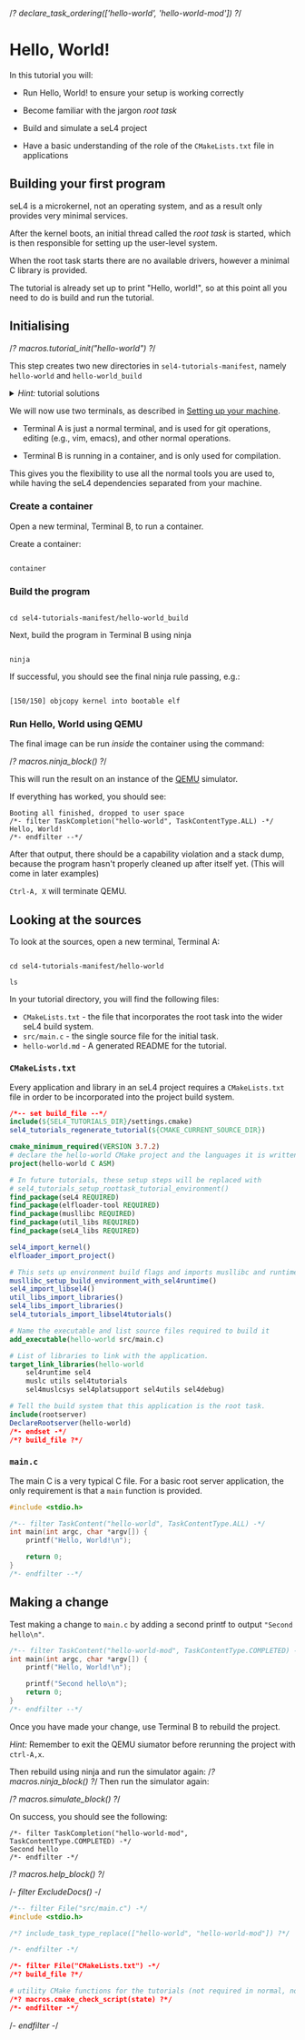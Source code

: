 <!--
  Copyright 2017, Data61, CSIRO (ABN 41 687 119 230)

  SPDX-License-Identifier: BSD-2-Clause
-->

/*? declare_task_ordering(['hello-world', 'hello-world-mod']) ?*/
# Hello, World!

In this tutorial you will:

- Run Hello, World! to ensure your setup is working correctly

- Become familiar with the jargon *root task*

- Build and simulate a seL4 project

- Have a basic understanding of the role of the `CMakeLists.txt` file in applications

## Building your first program


seL4 is a microkernel, not an operating system, and as a result only provides very minimal services.

After the kernel boots, an initial thread called the *root task* is started, which is then responsible for setting up the user-level system.

When the root task starts there are no available drivers, however a minimal C library is provided.

The tutorial is already set up to print "Hello, world!", so at this point  all you need to do is build and run the tutorial.

## Initialising

/*? macros.tutorial_init("hello-world") ?*/

This step creates two new directories in `sel4-tutorials-manifest`, namely `hello-world` and `hello-world_build`


<details markdown='1'>

<summary style="display:list-item"><em>Hint:</em> tutorial solutions</summary>

<br>

All tutorials come with complete solutions. To get solutions run:


/*? macros.tutorial_init_with_solution("hello-world") ?*/



This will generate another `hello-world` directory and `hello-world_build` directory, with unique names, e.g. `hello-world44h1po5q` and `hello-world44h1po5q_build`.

</details>


We will now use two terminals, as described in [Setting up your machine](https://docs.sel4.systems/Tutorials/seL4Kernel/setting-up#mapping-a-container).


 - Terminal A is just a normal terminal, and is used for git operations, editing (e.g., vim, emacs), and other normal operations.

 - Terminal B is running in a container, and is only used for compilation.


This gives you the flexibility to use all the normal tools you are used to, while having the seL4 dependencies separated from your machine.

### Create a container

Open a new terminal, Terminal B, to run a container.


Create a container:

```

container

```


### Build the program


```

cd sel4-tutorials-manifest/hello-world_build

```


Next, build the program in Terminal B using ninja


```

ninja

```



If successful, you should see the final ninja rule passing, e.g.:

```

[150/150] objcopy kernel into bootable elf

```


### Run Hello, World using QEMU

The final image can be run *inside* the container using the command:

/*? macros.ninja_block() ?*/

This will run the result on an instance of the [QEMU](https://www.qemu.org) simulator.

If everything has worked, you should see:

```
Booting all finished, dropped to user space
/*- filter TaskCompletion("hello-world", TaskContentType.ALL) -*/
Hello, World!
/*- endfilter --*/
```

After that output, there should be a capability violation and a stack dump,
because the program hasn't properly cleaned up after itself yet. (This will come in later examples)

`Ctrl-A, X` will terminate QEMU.

## Looking at the sources
To look at the sources, open a new terminal, Terminal A:


```

cd sel4-tutorials-manifest/hello-world

ls

```

In your tutorial directory, you will find the following files:
 * `CMakeLists.txt` - the file that incorporates the root task into the wider seL4 build system.
 * `src/main.c` - the single source file for the initial task.
 * `hello-world.md` - A generated README for the tutorial.

### `CMakeLists.txt`

Every application and library in an seL4 project requires a `CMakeLists.txt` file in order to be
 incorporated into the project build system.

```cmake
/*-- set build_file --*/
include(${SEL4_TUTORIALS_DIR}/settings.cmake)
sel4_tutorials_regenerate_tutorial(${CMAKE_CURRENT_SOURCE_DIR})

cmake_minimum_required(VERSION 3.7.2)
# declare the hello-world CMake project and the languages it is written in (just C)
project(hello-world C ASM)

# In future tutorials, these setup steps will be replaced with
# sel4_tutorials_setup_roottask_tutorial_environment()
find_package(seL4 REQUIRED)
find_package(elfloader-tool REQUIRED)
find_package(musllibc REQUIRED)
find_package(util_libs REQUIRED)
find_package(seL4_libs REQUIRED)

sel4_import_kernel()
elfloader_import_project()

# This sets up environment build flags and imports musllibc and runtime libraries.
musllibc_setup_build_environment_with_sel4runtime()
sel4_import_libsel4()
util_libs_import_libraries()
sel4_libs_import_libraries()
sel4_tutorials_import_libsel4tutorials()

# Name the executable and list source files required to build it
add_executable(hello-world src/main.c)

# List of libraries to link with the application.
target_link_libraries(hello-world
    sel4runtime sel4
    muslc utils sel4tutorials
    sel4muslcsys sel4platsupport sel4utils sel4debug)

# Tell the build system that this application is the root task. 
include(rootserver)
DeclareRootserver(hello-world)
/*- endset -*/
/*? build_file ?*/
```

### `main.c`

The main C is a very typical C file. For a basic root server application, the only requirement is that 
a `main` function is provided. 

```c
#include <stdio.h>

/*-- filter TaskContent("hello-world", TaskContentType.ALL) -*/
int main(int argc, char *argv[]) {
    printf("Hello, World!\n");

    return 0;
}
/*- endfilter --*/
```

## Making a change

Test making a change to `main.c` by adding a second printf to output `"Second hello\n"`.

```c
/*-- filter TaskContent("hello-world-mod", TaskContentType.COMPLETED) -*/
int main(int argc, char *argv[]) {
    printf("Hello, World!\n");

    printf("Second hello\n");
    return 0;
}
/*- endfilter --*/
```
Once you have made your change, use Terminal B to rebuild the project.


*Hint:* Remember to exit the QEMU siumator before rerunning the project with `ctrl-A,x`.


Then rebuild using ninja and run the simulator again:
/*? macros.ninja_block() ?*/
Then run the simulator again:

/*? macros.simulate_block() ?*/

On success, you should see the following:

```
/*- filter TaskCompletion("hello-world-mod", TaskContentType.COMPLETED) -*/
Second hello
/*- endfilter -*/
```

/*? macros.help_block() ?*/

/*- filter ExcludeDocs() -*/

```c
/*-- filter File("src/main.c") -*/
#include <stdio.h>

/*? include_task_type_replace(["hello-world", "hello-world-mod"]) ?*/

/*- endfilter -*/
```
```cmake
/*- filter File("CMakeLists.txt") -*/
/*? build_file ?*/

# utility CMake functions for the tutorials (not required in normal, non-tutorial applications)
/*? macros.cmake_check_script(state) ?*/
/*- endfilter -*/
```
/*- endfilter -*/
